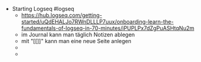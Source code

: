 - Starting Logseq #logseq
	- https://hub.logseq.com/getting-started/uQdEHALJo7RWnDLLLP7uux/onboarding-learn-the-fundamentals-of-logseq-in-70-minutes/iPUPLPx7dZgPuASHtqNu2m
	- im Journal kann man täglich Notizen ablegen
	- mit "[[]]" kann man eine neue Seite anlegen
	-
	-